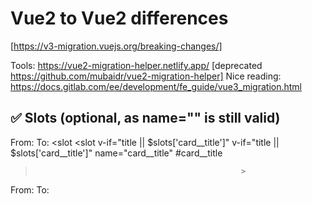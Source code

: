 # Vue2 to Vue2 differences
[https://v3-migration.vuejs.org/breaking-changes/]

Tools: https://vue2-migration-helper.netlify.app/ [deprecated https://github.com/mubaidr/vue2-migration-helper]
Nice reading: https://docs.gitlab.com/ee/development/fe_guide/vue3_migration.html

## ✅ Slots (optional, as name="" is still valid)
From:                                               To:
<slot                                               <slot
  v-if="title || $slots['card__title']"              v-if="title || $slots['card__title']"
  name="card__title"                                 #card__title
>                                                   >

From:                                  To:
<template slot="slotName">      =>     <template #slotName>


## ✅ emits
- If:
  this.$emit('default-click', payload)
  this.$emit('update:buttons-config', payload)

-Add:
   emits: [
    'default-click',
    'option-click',
    'update:buttons-config'
  ],


## ✅ translations
From:                                          To:
vueI18n.t('global.copy')          =>           vueI18n.global.t('global.copy')
vueI18n.tc('global.product', 1)   =>           vueI18n.global.tc('global.product', 1)


## ✅ .native
From                         To
@click.native      =>        @click


## ✅ $listeners
From                                     To
$listeners[listenerName]    =>      $attrs.$listeners[listenerName]

## ✅ $props
From                             To
$props[propName]    =>      $attrs.$props[propName]

## $attrs now includes class and style attributes

## $scopedSlots
 property is removed and all slots are exposed via $slots as functions

## ✅ Lifecycle hooks
From                                  To
  beforeDestroy() {...}      =>       beforeUnmount() {...}
  destroyed                  =>       unmounted


## EventBus
?

## Plugins
?

## Directives
?

## v-model
First the property value has been renamed to modelValue

<ChildComponent v-model="pageTitle" />


ChildComponent needs to be rewritten like this:

props: {
  modelValue: String // previously was `value: String`
},

emits: ['update:modelValue'],

methods: {
  changePageTitle(title) {
    this.$emit('update:modelValue', title)
  }
}


## ✅ attribute.sync
From:                                                                    To:
Parent:
   <UserName   :first-name.sync="first"  :last-name.sync="last" />   =>  <UserName   v-model:first-name="first"   v-model:last-name="last" />

Child - does not change apart from event names being added to emits:
props: {
  firstName: String,
  lastName: String
}
 emits: ['update:modelValue', 'update:syncA', 'update:syncB'],
 ...
this.$emit('update:firstName', 'first name')
this.$emit('update:lastName', 'last name')



## Vue instance methods :
$set / Vue.set, $delete / Vue.delete, $on, $off, $once, $destroy

example:

Before
this.$set(this.person, 'name', "John")
‍

After
this.personObject['name'] = "John"

## $children
removed

## <template> tags
with no special directives (v-if/else-if/else, v-for, or v-slot) are now treated as plain elements and will result in a native <template> element instead of rendering its inner content.

## :key usage changed
NEW: keys are no longer necessary on v-if/v-else/v-else-if branches, since Vue now automatically generates unique keys.
BREAKING: If you manually provide keys, then each branch must use a unique key. You can no longer intentionally use the same key to force branch reuse.
BREAKING: <template v-for> key should be placed on the <template> tag (rather than on its children).